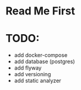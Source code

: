 # Read Me First

# TODO:
- add docker-compose
- add database (postgres)
- add flyway
- add versioning
- add static analyzer


